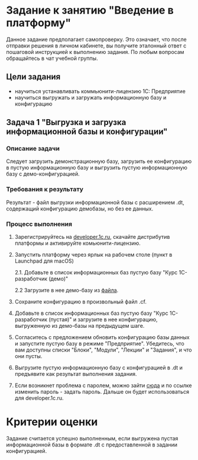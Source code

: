 # Задание к занятию "Введение в платформу"

Данное задание предполагает самопроверку. Это означает, что после отправки решения в личном кабинете, вы получите эталонный ответ с пошаговой инструкцией к выполнению задания. По любым вопросам обращайтесь в чат учебной группы. 

## Цели задания
- научиться устанавливать коммьюнити-лицензию 1С: Предприятие
- научиться выгружать и загружать информационную базу и конфигурацию

## Задача 1 "Выгрузка и загрузка информационной базы и конфигурации"

### Описание задачи
Следует загрузить демонстрационную базу, загрузить ее конфигурацию в пустую информационную базу и выгрузить пустую информационную базу с демо-конфигурацией.

### Требования к результату
Результат - файл выгрузки информационной базы с расширением .dt, содержащий конфигурацию демобазы, но без ее данных.

### Процесс выполнения

1. Зарегистрируйтесь на [developer.1c.ru](https://developer.1c.ru/), скачайте дистрибутив платформы и активируйте комьюнити-лицензию.
2. Запустить платформу через ярлык на рабочем столе (пункт в Launchpad для macOS)

   2.1. Добавьте в список информационных баз пустую базу "Курс 1С-разработчик (демо)"

   2.2 Загрузите в нее демо-базу из [файла](https://github.com/netology-code/1c-homeworks/blob/master/1c-developer-demo.dt).

3. Сохраните конфигурацию в произвольный файл .cf.
4. Добавьте в список информационных баз пустую базу "Курс 1С-разработчик (пустая)" и загрузите в нее конфигурацию, выгруженную из демо-базы на предыдущем шаге.
5. Согласитесь с предложением обновить конфигурацию базы данных и запустите пустую базу в режиме "Предприятие". Убедитесь, что вам доступны списки "Блоки", "Модули", "Лекции" и "Задания", и что они пусты.
6. Выгрузите пустую информационную базу с конфигурацией в .dt и предъявите как результат выполнения задания.
7. Если возникнет проблема с паролем, можно зайти [сюда](https://login.1c.ru/user/profile) и по ссылке изменить пароль - задать пароль. Дальше он будет использоваться для developer.1c.ru.

# Критерии оценки
Задание считается успешно выполненным, если выгружена пустая информационной базы в формате .dt с предоставленной в задании конфигурацией. 

